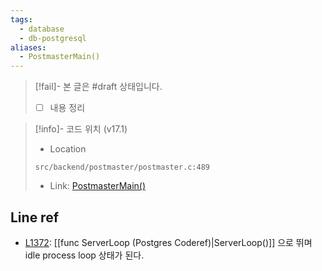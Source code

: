 ```yaml
---
tags:
  - database
  - db-postgresql
aliases:
  - PostmasterMain()
---
```

> [!fail]- 본 글은 #draft 상태입니다.
> - [ ] 내용 정리

> [!info]- 코드 위치 (v17.1)
> - Location
> ```
> src/backend/postmaster/postmaster.c:489
> ```
> - Link: [PostmasterMain()](https://github.com/postgres/postgres/blob/REL_17_1/src/backend/postmaster/postmaster.c#L485-L1380)

## Line ref

- [L1372](https://github.com/postgres/postgres/blob/REL_17_1/src/backend/postmaster/postmaster.c#L1372): [[func ServerLoop (Postgres Coderef)|ServerLoop()]] 으로 뛰며 idle process loop 상태가 된다.
